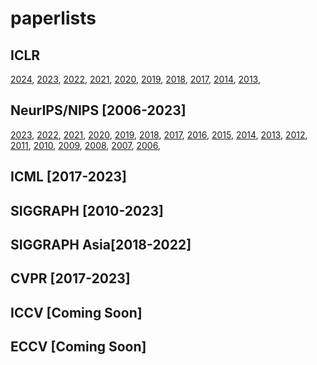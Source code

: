 # paperlists

## ICLR
[2024](https://raw.githubusercontent.com/Papercopilot/paperlists/main/iclr/iclr2024.json), 
[2023](https://raw.githubusercontent.com/Papercopilot/paperlists/main/iclr/iclr2023.json), 
[2022](https://raw.githubusercontent.com/Papercopilot/paperlists/main/iclr/iclr2022.json), 
[2021](https://raw.githubusercontent.com/Papercopilot/paperlists/main/iclr/iclr2021.json), 
[2020](https://raw.githubusercontent.com/Papercopilot/paperlists/main/iclr/iclr2020.json), 
[2019](https://raw.githubusercontent.com/Papercopilot/paperlists/main/iclr/iclr2019.json), 
[2018](https://raw.githubusercontent.com/Papercopilot/paperlists/main/iclr/iclr2018.json), 
[2017](https://raw.githubusercontent.com/Papercopilot/paperlists/main/iclr/iclr2017.json), 
[2014](https://raw.githubusercontent.com/Papercopilot/paperlists/main/iclr/iclr2014.json), 
[2013](https://raw.githubusercontent.com/Papercopilot/paperlists/main/iclr/iclr2013.json),

## NeurIPS/NIPS [2006-2023]
[2023](https://raw.githubusercontent.com/Papercopilot/paperlists/main/nips/nips2023.json),
[2022](https://raw.githubusercontent.com/Papercopilot/paperlists/main/nips/nips2022.json),
[2021](https://raw.githubusercontent.com/Papercopilot/paperlists/main/nips/nips2021.json),
[2020](https://raw.githubusercontent.com/Papercopilot/paperlists/main/nips/nips2020.json),
[2019](https://raw.githubusercontent.com/Papercopilot/paperlists/main/nips/nips2019.json),
[2018](https://raw.githubusercontent.com/Papercopilot/paperlists/main/nips/nips2018.json),
[2017](https://raw.githubusercontent.com/Papercopilot/paperlists/main/nips/nips2017.json),
[2016](https://raw.githubusercontent.com/Papercopilot/paperlists/main/nips/nips2016.json),
[2015](https://raw.githubusercontent.com/Papercopilot/paperlists/main/nips/nips2015.json),
[2014](https://raw.githubusercontent.com/Papercopilot/paperlists/main/nips/nips2014.json),
[2013](https://raw.githubusercontent.com/Papercopilot/paperlists/main/nips/nips2013.json),
[2012](https://raw.githubusercontent.com/Papercopilot/paperlists/main/nips/nips2012.json),
[2011](https://raw.githubusercontent.com/Papercopilot/paperlists/main/nips/nips2011.json),
[2010](https://raw.githubusercontent.com/Papercopilot/paperlists/main/nips/nips2010.json),
[2009](https://raw.githubusercontent.com/Papercopilot/paperlists/main/nips/nips2009.json),
[2008](https://raw.githubusercontent.com/Papercopilot/paperlists/main/nips/nips2008.json),
[2007](https://raw.githubusercontent.com/Papercopilot/paperlists/main/nips/nips2007.json),
[2006](https://raw.githubusercontent.com/Papercopilot/paperlists/main/nips/nips2006.json),

## ICML [2017-2023]

## SIGGRAPH [2010-2023]
## SIGGRAPH Asia[2018-2022]

## CVPR [2017-2023]
## ICCV [Coming Soon]
## ECCV [Coming Soon]
